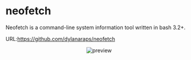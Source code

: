 # neofetch
Neofetch is a command-line system information tool written in bash 3.2+.

URL:https://github.com/dylanaraps/neofetch

<p align="center">
  <img src="hhttps://cloudup.com/ctIxQt5hkHV" alt="preview"/>
</p>
